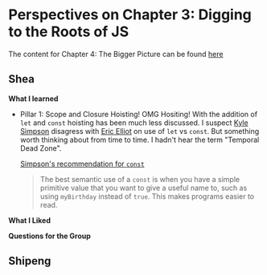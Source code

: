 # Perspectives on Chapter 3: Digging to the Roots of JS
The content for Chapter 4: The Bigger Picture can be found [here](https://github.com/getify/You-Dont-Know-JS/blob/2nd-ed/get-started/ch4.md)

## Shea


**What I learned**

- Pillar 1: Scope and Closure
  Hoisting!  OMG Hositing!  With the addition of `let` and `const` hoisting has been much less discussed.  I suspect [Kyle Simpson](https://github.com/getify/You-Dont-Know-JS/blob/4c6b88f842694b3784b32024b552b7f07fb5f1fa/get-started/ch2.md?plain=1#L264) disagress with [Eric Elliot](https://medium.com/javascript-scene/javascript-es6-var-let-or-const-ba58b8dcde75) on use of `let` vs `const`.  But something worth thinking about from time to time.  I hadn't hear the term "Temporal Dead Zone".
  
  [Simpson's recommendation for `const`](https://github.com/getify/You-Dont-Know-JS/blob/4c6b88f842694b3784b32024b552b7f07fb5f1fa/get-started/ch2.md?plain=1#L264)
  > The best semantic use of a `const` is when you have a simple primitive value that you want to give a useful name to, such as using `myBirthday` instead of `true`. This makes programs easier to read.


**What I Liked**

**Questions for the Group**

## Shipeng
